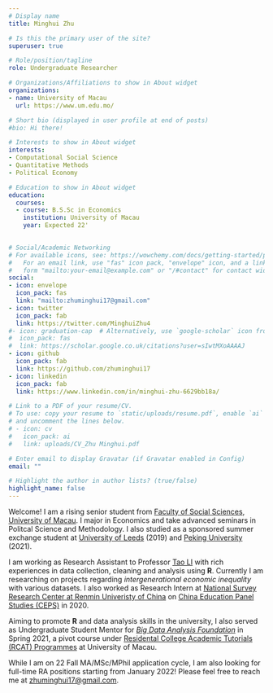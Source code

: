 ```yaml
---
# Display name
title: Minghui Zhu

# Is this the primary user of the site?
superuser: true

# Role/position/tagline
role: Undergraduate Researcher

# Organizations/Affiliations to show in About widget
organizations:
- name: University of Macau
  url: https://www.um.edu.mo/

# Short bio (displayed in user profile at end of posts)
#bio: Hi there!

# Interests to show in About widget
interests:
- Computational Social Science
- Quantitative Methods
- Political Economy

# Education to show in About widget
education:
  courses:
  - course: B.S.Sc in Economics
    institution: University of Macau
    year: Expected 22'
 

# Social/Academic Networking
# For available icons, see: https://wowchemy.com/docs/getting-started/page-builder/#icons
#   For an email link, use "fas" icon pack, "envelope" icon, and a link in the
#   form "mailto:your-email@example.com" or "/#contact" for contact widget.
social:
- icon: envelope
  icon_pack: fas
  link: "mailto:zhuminghui17@gmail.com"
- icon: twitter
  icon_pack: fab
  link: https://twitter.com/MinghuiZhu4
#- icon: graduation-cap  # Alternatively, use `google-scholar` icon from `ai` icon pack
#  icon_pack: fas
#  link: https://scholar.google.co.uk/citations?user=sIwtMXoAAAAJ
- icon: github
  icon_pack: fab
  link: https://github.com/zhuminghui17
- icon: linkedin
  icon_pack: fab
  link: https://www.linkedin.com/in/minghui-zhu-6629bb18a/

# Link to a PDF of your resume/CV.
# To use: copy your resume to `static/uploads/resume.pdf`, enable `ai` icons in `params.toml`, 
# and uncomment the lines below.
# - icon: cv
#   icon_pack: ai
#   link: uploads/CV_Zhu Minghui.pdf

# Enter email to display Gravatar (if Gravatar enabled in Config)
email: ""

# Highlight the author in author lists? (true/false)
highlight_name: false
---
```


Welcome! I am a rising senior student from [Faculty of Social Sciences](https://fss.um.edu.mo/), [University of Macau](https://www.um.edu.mo/). I major in Economics and take advanced seminars in Politcal Science and Methodology. I also studied as a sponsored summer exchange student at [University of Leeds](https://www.leeds.ac.uk/) (2019) and [Peking University](https://english.pku.edu.cn/) (2021).

I am working as Research Assistant to Professor [Tao LI](https://www.um.edu.mo/fss/pa/about_us/staff/TaoLi.html) with rich experiences in data collection, cleaning and analysis using **R**. Currently I am researching on projects regarding *intergenerational economic inequality* with various datasets. I also worked as Research Intern at [National Survey Research Center at Renmin Univeristy of China](http://nsrc.ruc.edu.cn/) on [China Education Panel Studies (CEPS)](http://ceps.ruc.edu.cn/English/Home.htm) in 2020.

Aiming to promote **R** and data analysis skills in the university, I also served as Undergraduate Student Mentor for [*Big Data Analysis Foundation*](#teaching) in Spring 2021, a pivot course under [Residental College Academic Tutorials (RCAT) Programmes](https://rc.um.edu.mo/rc-academic-matters/rcat-programmes/) at University of Macau.  

While I am on 22 Fall MA/MSc/MPhil application cycle, I am also looking for full-time RA positions starting from January 2022! Please feel free to reach me at zhuminghui17@gmail.com.
